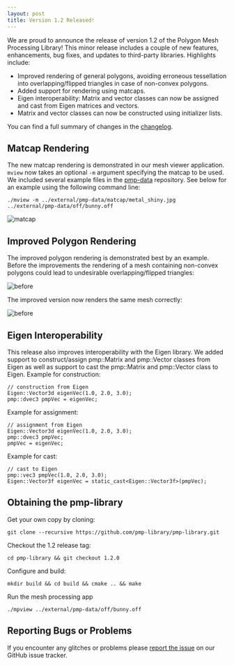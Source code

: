 ```yaml
---
layout: post
title: Version 1.2 Released!
---
```


We are proud to announce the release of version 1.2 of the Polygon Mesh
Processing Library! This minor release includes a couple of new features,
enhancements, bug fixes, and updates to third-party libraries. Highlights
include:

- Improved rendering of general polygons, avoiding erroneous tessellation into
  overlapping/flipped triangles in case of non-convex polygons.
- Added support for rendering using matcaps.
- Eigen interoperability: Matrix and vector classes can now be assigned and cast
  from Eigen matrices and vectors.
- Matrix and vector classes can now be constructed using initializer lists.

You can find a full summary of changes in the
[changelog](https://github.com/pmp-library/pmp-library/blob/master/CHANGELOG.md).

## Matcap Rendering

The new matcap rendering is demonstrated in our mesh viewer application. `mview`
now takes an optional `-m` argument specifying the matcap to be used. We
included several example files in the
[pmp-data](https://github.com/pmp-library/pmp-data/) repository. See below for
an example using the following command line:

    ./mview -m ../external/pmp-data/matcap/metal_shiny.jpg ../external/pmp-data/off/bunny.off

![matcap](/images/matcap.png)

## Improved Polygon Rendering

The improved polygon rendering is demonstrated best by an example. Before the
improvements the rendering of a mesh containing non-convex polygons could lead
to undesirable overlapping/flipped triangles:

![before](/images/mview-before-poly-fix.png)

The improved version now renders the same mesh correctly:

![before](/images/mview-after-poly-fix.png)

## Eigen Interoperability

This release also improves interoperability with the Eigen library. We added support to construct/assign pmp::Matrix and pmp::Vector classes from Eigen as well as support to cast the pmp::Matrix and pmp::Vector class to Eigen. Example for construction:

    // construction from Eigen
    Eigen::Vector3d eigenVec(1.0, 2.0, 3.0);
    pmp::dvec3 pmpVec = eigenVec;

Example for assignment:

    // assignment from Eigen
    Eigen::Vector3d eigenVec(1.0, 2.0, 3.0);
    pmp::dvec3 pmpVec;
    pmpVec = eigenVec;

Example for cast:

    // cast to Eigen
    pmp::vec3 pmpVec(1.0, 2.0, 3.0);
    Eigen::Vector3f eigenVec = static_cast<Eigen::Vector3f>(pmpVec);

## Obtaining the pmp-library

Get your own copy by cloning:

    git clone --recursive https://github.com/pmp-library/pmp-library.git

Checkout the 1.2 release tag:

    cd pmp-library && git checkout 1.2.0

Configure and build:

    mkdir build && cd build && cmake .. && make

Run the mesh processing app

    ./mpview ../external/pmp-data/off/bunny.off

## Reporting Bugs or Problems

If you encounter any glitches or problems
please [report the issue](https://github.com/pmp-library/pmp-library/issues) on
our GitHub issue tracker.
